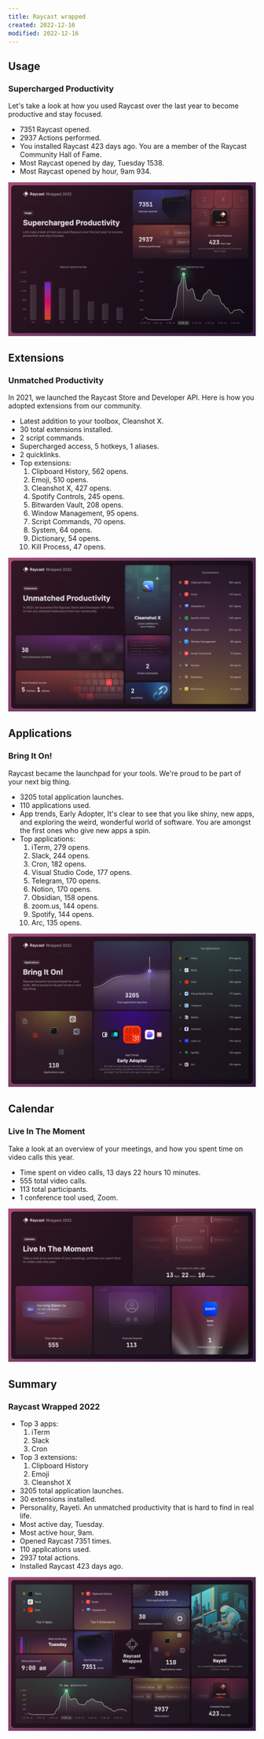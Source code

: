 ```yaml
---
title: Raycast wrapped
created: 2022-12-16
modified: 2022-12-16
---
```


## Usage

### Supercharged Productivity

Let's take a look at how you used Raycast over the last year to become productive and stay focused.

- 7351 Raycast opened.
- 2937 Actions performed.
- You installed Raycast 423 days ago. You are a member of the Raycast Community Hall of Fame.
- Most Raycast opened by day, Tuesday 1538.
- Most Raycast opened by hour, 9am 934.

![](./public/assets/img/raycast-wrapped-1.png)

## Extensions

### Unmatched Productivity

In 2021, we launched the Raycast Store and Developer API. Here is how you adopted extensions from our community.

- Latest addition to your toolbox, Cleanshot X.
- 30 total extensions installed.
- 2 script commands.
- Supercharged access, 5 hotkeys, 1 aliases.
- 2 quicklinks.
- Top extensions:
  1.  Clipboard History, 562 opens.
  2.  Emoji, 510 opens.
  3.  Cleanshot X, 427 opens.
  4.  Spotify Controls, 245 opens.
  5.  Bitwarden Vault, 208 opens.
  6.  Window Management, 95 opens.
  7.  Script Commands, 70 opens.
  8.  System, 64 opens.
  9.  Dictionary, 54 opens.
  10. Kill Process, 47 opens.

![](./public/assets/img/raycast-wrapped-2.png)

## Applications

### Bring It On!

Raycast became the launchpad for your tools. We're proud to be part of your next big thing.

- 3205 total application launches.
- 110 applications used.
- App trends, Early Adopter, It's clear to see that you like shiny, new apps, and exploring the weird, wonderful world of software. You are amongst the first ones who give new apps a spin.
- Top applications:
  1.  iTerm, 279 opens.
  2.  Slack, 244 opens.
  3.  Cron, 182 opens.
  4.  Visual Studio Code, 177 opens.
  5.  Telegram, 170 opens.
  6.  Notion, 170 opens.
  7.  Obsidian, 158 opens.
  8.  zoom.us, 144 opens.
  9.  Spotify, 144 opens.
  10. Arc, 135 opens.

![](./public/assets/img/raycast-wrapped-3.png)

## Calendar

### Live In The Moment

Take a look at an overview of your meetings, and how you spent time on video calls this year.

- Time spent on video calls, 13 days 22 hours 10 minutes.
- 555 total video calls.
- 113 total participants.
- 1 conference tool used, Zoom.

![](./public/assets/img/raycast-wrapped-4.png)

## Summary

### Raycast Wrapped 2022

- Top 3 apps:
  1.  iTerm
  2.  Slack
  3.  Cron
- Top 3 extensions:
  1.  Clipboard History
  2.  Emoji
  3.  Cleanshot X
- 3205 total application launches.
- 30 extensions installed.
- Personality, Rayeti. An unmatched productivity that is hard to find in real life.
- Most active day, Tuesday.
- Most active hour, 9am.
- Opened Raycast 7351 times.
- 110 applications used.
- 2937 total actions.
- Installed Raycast 423 days ago.

![](./public/assets/img/raycast-wrapped-5.png)
